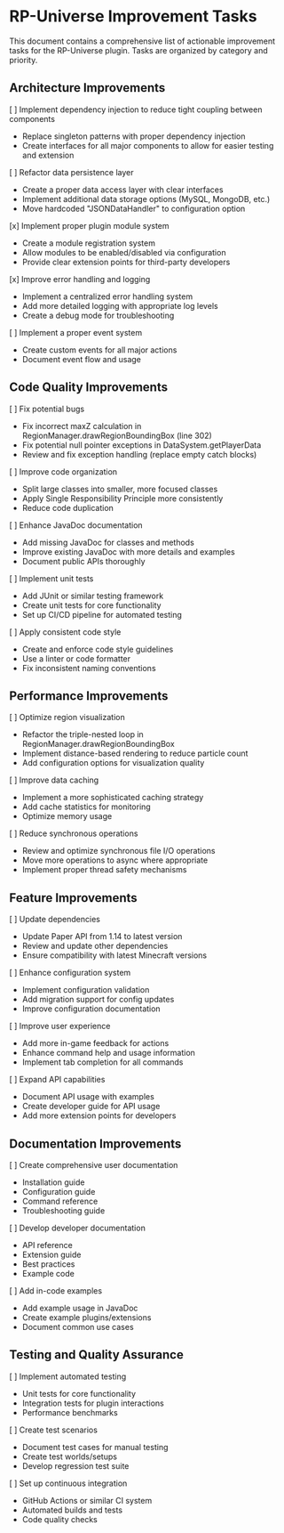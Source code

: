 # RP-Universe Improvement Tasks

This document contains a comprehensive list of actionable improvement tasks for the RP-Universe plugin. Tasks are organized by category and priority.

## Architecture Improvements

[ ] Implement dependency injection to reduce tight coupling between components
   - Replace singleton patterns with proper dependency injection
   - Create interfaces for all major components to allow for easier testing and extension

[ ] Refactor data persistence layer
   - Create a proper data access layer with clear interfaces
   - Implement additional data storage options (MySQL, MongoDB, etc.)
   - Move hardcoded "JSONDataHandler" to configuration option

[x] Implement proper plugin module system
   - Create a module registration system
   - Allow modules to be enabled/disabled via configuration
   - Provide clear extension points for third-party developers

[x] Improve error handling and logging
   - Implement a centralized error handling system
   - Add more detailed logging with appropriate log levels
   - Create a debug mode for troubleshooting

[ ] Implement a proper event system
   - Create custom events for all major actions
   - Document event flow and usage

## Code Quality Improvements

[ ] Fix potential bugs
   - Fix incorrect maxZ calculation in RegionManager.drawRegionBoundingBox (line 302)
   - Fix potential null pointer exceptions in DataSystem.getPlayerData
   - Review and fix exception handling (replace empty catch blocks)

[ ] Improve code organization
   - Split large classes into smaller, more focused classes
   - Apply Single Responsibility Principle more consistently
   - Reduce code duplication

[ ] Enhance JavaDoc documentation
   - Add missing JavaDoc for classes and methods
   - Improve existing JavaDoc with more details and examples
   - Document public APIs thoroughly

[ ] Implement unit tests
   - Add JUnit or similar testing framework
   - Create unit tests for core functionality
   - Set up CI/CD pipeline for automated testing

[ ] Apply consistent code style
   - Create and enforce code style guidelines
   - Use a linter or code formatter
   - Fix inconsistent naming conventions

## Performance Improvements

[ ] Optimize region visualization
   - Refactor the triple-nested loop in RegionManager.drawRegionBoundingBox
   - Implement distance-based rendering to reduce particle count
   - Add configuration options for visualization quality

[ ] Improve data caching
   - Implement a more sophisticated caching strategy
   - Add cache statistics for monitoring
   - Optimize memory usage

[ ] Reduce synchronous operations
   - Review and optimize synchronous file I/O operations
   - Move more operations to async where appropriate
   - Implement proper thread safety mechanisms

## Feature Improvements

[ ] Update dependencies
   - Update Paper API from 1.14 to latest version
   - Review and update other dependencies
   - Ensure compatibility with latest Minecraft versions

[ ] Enhance configuration system
   - Implement configuration validation
   - Add migration support for config updates
   - Improve configuration documentation

[ ] Improve user experience
   - Add more in-game feedback for actions
   - Enhance command help and usage information
   - Implement tab completion for all commands

[ ] Expand API capabilities
   - Document API usage with examples
   - Create developer guide for API usage
   - Add more extension points for developers

## Documentation Improvements

[ ] Create comprehensive user documentation
   - Installation guide
   - Configuration guide
   - Command reference
   - Troubleshooting guide

[ ] Develop developer documentation
   - API reference
   - Extension guide
   - Best practices
   - Example code

[ ] Add in-code examples
   - Add example usage in JavaDoc
   - Create example plugins/extensions
   - Document common use cases

## Testing and Quality Assurance

[ ] Implement automated testing
   - Unit tests for core functionality
   - Integration tests for plugin interactions
   - Performance benchmarks

[ ] Create test scenarios
   - Document test cases for manual testing
   - Create test worlds/setups
   - Develop regression test suite

[ ] Set up continuous integration
   - GitHub Actions or similar CI system
   - Automated builds and tests
   - Code quality checks
